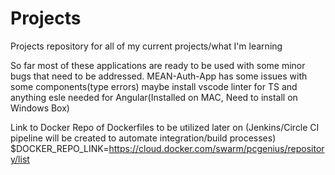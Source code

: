 # Projects
Projects repository for all of my current projects/what I'm learning 

So far most of these applications are ready to be used with some minor bugs that need to be addressed.
MEAN-Auth-App has some issues with some components(type errors)
  maybe install vscode linter for TS and anything esle needed for Angular(Installed on MAC, Need to install on Windows Box)
  
Link to Docker Repo of Dockerfiles to be utilized later on
  (Jenkins/Circle CI pipeline will be created to automate integration/build processes)
$DOCKER_REPO_LINK=https://cloud.docker.com/swarm/pcgenius/repository/list
